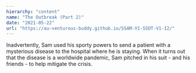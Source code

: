 ```yaml
---
hierarchy: "content"
name: "The Outbreak (Part 2)"
date: "2021-05-22"
url: "https://au-venturous-buddy.github.io/SSAM-V1-SSDT-V1-I2/"
---
```


Inadvertently, Sam used his sporty powers to send a patient with a mysterious disease to the hospital where he is staying. When it turns out that the disease is a worldwide pandemic, Sam pitched in his suit - and his friends - to help mitigate the crisis.